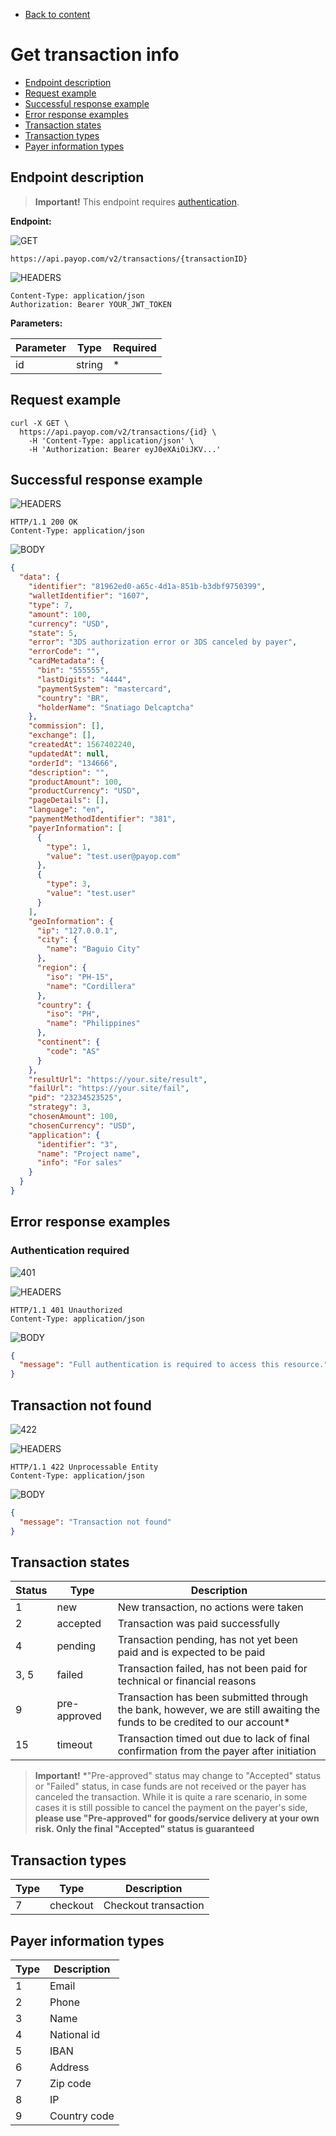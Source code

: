 * [Back to content](../Readme.md)

# Get transaction info

* [Endpoint description](#endpoint-description)
* [Request example](#request-example)
* [Successful response example](#successful-response-example)
* [Error response examples](#error-response-examples)
* [Transaction states](#transaction-states)
* [Transaction types](#transaction-types)
* [Payer information types](#payer-information-types)

## Endpoint description

> **Important!** This endpoint requires [authentication](../Authentication/bearerAuthentication.md).

**Endpoint:**

![GET](https://img.shields.io/badge/-GET-blue?style=for-the-badge)

```shell
https://api.payop.com/v2/transactions/{transactionID}
```

![HEADERS](https://img.shields.io/badge/-Headers-yellowgreen?style=for-the-badge)

```shell
Content-Type: application/json
Authorization: Bearer YOUR_JWT_TOKEN
```

**Parameters:**

Parameter | Type   | Required |
----------|--------|----------|
id        | string | *        |

## Request example

```shell
curl -X GET \
  https://api.payop.com/v2/transactions/{id} \
    -H 'Content-Type: application/json' \
    -H 'Authorization: Bearer eyJ0eXAiOiJKV...'
```

## Successful response example

![HEADERS](https://img.shields.io/badge/-Headers-yellowgreen?style=for-the-badge)

```shell
HTTP/1.1 200 OK
Content-Type: application/json
```

![BODY](https://img.shields.io/badge/-BODY-blueviolet?style=for-the-badge)

```json
{
  "data": {
    "identifier": "81962ed0-a65c-4d1a-851b-b3dbf9750399",
    "walletIdentifier": "1607",
    "type": 7,
    "amount": 100,
    "currency": "USD",
    "state": 5,
    "error": "3DS authorization error or 3DS canceled by payer",
    "errorCode": "",
    "cardMetadata": {
      "bin": "555555",
      "lastDigits": "4444",
      "paymentSystem": "mastercard",
      "country": "BR",
      "holderName": "Snatiago Delcaptcha"
    },
    "commission": [],
    "exchange": [],
    "createdAt": 1567402240,
    "updatedAt": null,
    "orderId": "134666",
    "description": "",
    "productAmount": 100,
    "productCurrency": "USD",
    "pageDetails": [],
    "language": "en",
    "paymentMethodIdentifier": "381",
    "payerInformation": [
      {
        "type": 1,
        "value": "test.user@payop.com"
      },
      {
        "type": 3,
        "value": "test.user"
      }
    ],
    "geoInformation": {
      "ip": "127.0.0.1",
      "city": {
        "name": "Baguio City"
      },
      "region": {
        "iso": "PH-15",
        "name": "Cordillera"
      },
      "country": {
        "iso": "PH",
        "name": "Philippines"
      },
      "continent": {
        "code": "AS"
      }
    },
    "resultUrl": "https://your.site/result",
    "failUrl": "https://your.site/fail",
    "pid": "23234523525",
    "strategy": 3,
    "chosenAmount": 100,
    "chosenCurrency": "USD",
    "application": {
      "identifier": "3",
      "name": "Project name",
      "info": "For sales"
    }
  }
}
```

## Error response examples

### Authentication required

![401](https://img.shields.io/badge/401-Unauthorized-red?style=for-the-badge)

![HEADERS](https://img.shields.io/badge/-HEADERS-yellowgreen?style=for-the-badge)

```shell
HTTP/1.1 401 Unauthorized
Content-Type: application/json
```

![BODY](https://img.shields.io/badge/-BODY-blueviolet?style=for-the-badge)

```json
{
  "message": "Full authentication is required to access this resource."
}
```

## Transaction not found

![422](https://img.shields.io/badge/422-Unprocessable%20Entity-red?style=for-the-badge)

![HEADERS](https://img.shields.io/badge/-HEADERS-yellowgreen?style=for-the-badge)

```shell
HTTP/1.1 422 Unprocessable Entity
Content-Type: application/json
```

![BODY](https://img.shields.io/badge/-BODY-blueviolet?style=for-the-badge)

```json
{
  "message": "Transaction not found"
}
```


## Transaction states

Status | Type         | Description                                                                                                              |
-------|--------------|--------------------------------------------------------------------------------------------------------------------------|
1      | new          | New transaction, no actions were taken                                                                                   |
2      | accepted     | Transaction was paid successfully                                                                                        |
4      | pending      | Transaction pending, has not yet been paid and is expected to be paid                                                    |
3, 5  | failed       | Transaction failed, has not been paid for technical or financial reasons                                                 |
9     | pre-approved | Transaction has been submitted through the bank, however, we are still awaiting the funds to be credited to our account* |
15    | timeout      | Transaction timed out due to lack of final confirmation from the payer after initiation                                  |

> **Important!** *"Pre-approved" status may change to "Accepted" status or "Failed" status, in case funds are not received or the payer has canceled the transaction. While it is quite a rare scenario, in some cases it is still possible to cancel the payment on the payer's side, **please use "Pre-approved" for goods/service delivery at your own risk. Only the final "Accepted" status is guaranteed**


## Transaction types

Type | Type     | Description          |
-----|----------|----------------------|
7    | checkout | Checkout transaction |

## Payer information types

Type | Description  |
-----|--------------|
1    | Email        |
2    | Phone        |
3    | Name         |
4    | National id  |
5    | IBAN         |
6    | Address      |
7    | Zip code     |
8    | IP           |
9    | Country code |

